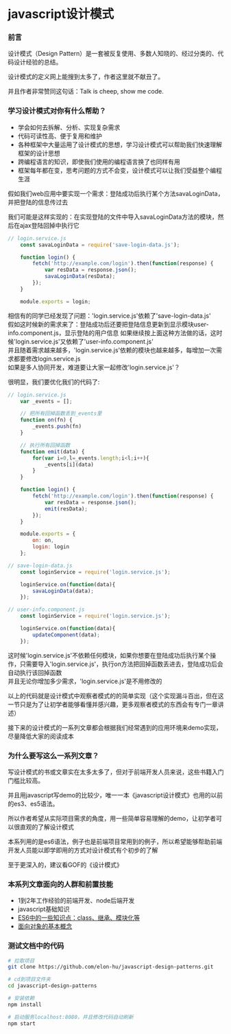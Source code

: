 # javascript设计模式

### 前言

设计模式（Design Pattern）是一套被反复使用、多数人知晓的、经过分类的、代码设计经验的总结。

设计模式的定义网上能搜到太多了，作者这里就不献丑了。

并且作者非常赞同这句话：Talk is cheep, show me code.

<!-- 国内的前端工程师似乎不是很了解设计模式：
* 有的认为这玩意太抽象了，对业务没太大帮助
* 有的认为这是搞java的人玩的
* 有的根本就不知道设计模式

我对其分析了下，可能有以下几点原因：
* 大部分前端的业务不是很复杂，所以设计模式对业务帮助不是很大
* 一些前端从业人员是非计算机专业转行的，对设计模式不了解
* 设计模式的学习成本高，并且大部分的教程都是c++或java的 -->

### 学习设计模式对你有什么帮助？
* 学会如何去拆解、分析、实现复杂需求
* 代码可读性高、便于复用和维护
* 各种框架中大量运用了设计模式的思想，学习设计模式可以帮助我们快速理解框架的设计思想
* 跨编程语言的知识，即使我们使用的编程语言换了也同样有用
* 框架每年都在变，思考问题的方式不会变，设计模式可以让我们受益整个编程生涯

假如我们web应用中要实现一个需求：登陆成功后执行某个方法savaLoginData，并把登陆的信息传过去

我们可能是这样实现的：在实现登陆的文件中导入savaLoginData方法的模块，然后在ajax登陆回掉中执行它
```javascript
// login.service.js
    const savaLoginData = require('save-login-data.js');

    function login() {
        fetch('http://example.com/login').then(function(response) {
            var resData = response.json();
            savaLoginData(resData);
        });
    }

    module.exports = login;
```
相信有的同学已经发现了问题：'login.service.js'依赖了'save-login-data.js'    
假如这时候新的需求来了：登陆成功后还要把登陆信息更新到显示模块user-info.component.js，显示登陆的用户信息
如果继续按上面这种方法做的话，这时候'login.service.js'又依赖了'user-info.component.js'  
并且随着需求越来越多，'login.service.js'依赖的模块也越来越多，每增加一次需求都要修改login.service.js    
如果是多人协同开发，难道要让大家一起修改'login.service.js'？

很明显，我们要优化我们的代码了:
```javascript
// login.service.js
    var _events = [];

    // 把所有回掉函数丢到_events里
    function on(fn) {
        _events.push(fn)
    }

    // 执行所有回掉函数
    function emit(data) {
        for(var i=0,l=_events.length;i<l;i++){
            _events[i](data)
        }
    }

    function login() {
        fetch('http://example.com/login').then(function(response) {
            var resData = response.json();
            emit(resData);
        });
    }

    module.exports = {
        on: on,
        login: login
    };

// save-login-data.js
    const loginService = require('login.service.js');

    loginService.on(function(data){
        savaLoginData(data);
    });

// user-info.component.js
    const loginService = require('login.service.js');

    loginService.on(function(data){
        updateComponent(data);
    });
```
这时候'login.service.js'不依赖任何模块，如果你想要在登陆成功后执行某个操作，只需要导入'login.service.js'，执行on方法把回掉函数丢进去，登陆成功后会自动执行该回掉函数    
并且无论你增加多少需求，'login.service.js'是不用修改的

以上的代码就是设计模式中观察者模式的的简单实现（这个实现漏斗百出，但在这一节只是为了让初学者能够看懂并感兴趣，更多观察者模式的东西会有专门一章讲述）

接下来的设计模式的一系列文章都会根据我们经常遇到的应用环境来demo实现，尽量降低大家的阅读成本

### 为什么要写这么一系列文章？
写设计模式的书或文章实在太多太多了，但对于前端开发人员来说，这些书籍入门门槛比较高。

并且用javascript写demo的比较少，唯一一本《javascript设计模式》也用的以前的es3、es5语法。

所以作者希望从实际项目需求的角度，用一些简单容易理解的demo，让初学者可以很直观的了解设计模式

本系列用的是es6语法，例子也是前端项目常用到的例子，所以希望能够帮助前端开发人员能以即学即用的方式对设计模式有个初步的了解

至于更深入的，建议看GOF的《设计模式》

### 本系列文章面向的人群和前置技能
* 1到2年工作经验的前端开发、node后端开发
* javascript基础知识
* [ES6中的一些知识点：class、继承、模块化等](http://es6.ruanyifeng.com/?_blank)
* [面向对象的基本概念](http://www.cnblogs.com/elonhu/p/6939640.html?_blank)

### 测试文档中的代码
``` bash
# 拉取项目
git clone https://github.com/elon-hu/javascript-design-patterns.git

# cd到项目文件夹
cd javascript-design-patterns

# 安装依赖
npm install

# 启动服务localhost:8080，并且修改代码自动刷新
npm start

```
